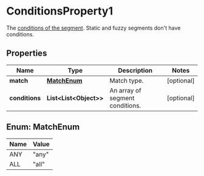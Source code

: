 

# ConditionsProperty1

The [conditions of the segment](https://mailchimp.com/help/save-and-manage-segments/). Static and fuzzy segments don't have conditions.

## Properties

| Name | Type | Description | Notes |
|------------ | ------------- | ------------- | -------------|
|**match** | [**MatchEnum**](#MatchEnum) | Match type. |  [optional] |
|**conditions** | **List&lt;List&lt;Object&gt;&gt;** | An array of segment conditions. |  [optional] |



## Enum: MatchEnum

| Name | Value |
|---- | -----|
| ANY | &quot;any&quot; |
| ALL | &quot;all&quot; |




